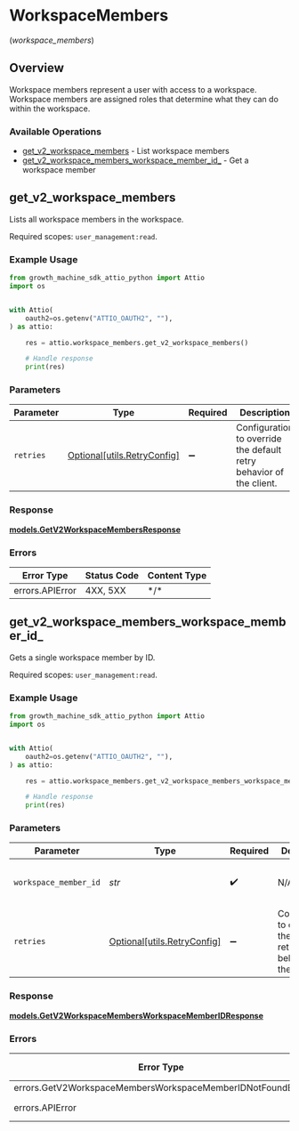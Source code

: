 # WorkspaceMembers
(*workspace_members*)

## Overview

Workspace members represent a user with access to a workspace. Workspace members are assigned roles that determine what they can do within the workspace.

### Available Operations

* [get_v2_workspace_members](#get_v2_workspace_members) - List workspace members
* [get_v2_workspace_members_workspace_member_id_](#get_v2_workspace_members_workspace_member_id_) - Get a workspace member

## get_v2_workspace_members

Lists all workspace members in the workspace.

Required scopes: `user_management:read`.

### Example Usage

```python
from growth_machine_sdk_attio_python import Attio
import os


with Attio(
    oauth2=os.getenv("ATTIO_OAUTH2", ""),
) as attio:

    res = attio.workspace_members.get_v2_workspace_members()

    # Handle response
    print(res)

```

### Parameters

| Parameter                                                           | Type                                                                | Required                                                            | Description                                                         |
| ------------------------------------------------------------------- | ------------------------------------------------------------------- | ------------------------------------------------------------------- | ------------------------------------------------------------------- |
| `retries`                                                           | [Optional[utils.RetryConfig]](../../models/utils/retryconfig.md)    | :heavy_minus_sign:                                                  | Configuration to override the default retry behavior of the client. |

### Response

**[models.GetV2WorkspaceMembersResponse](../../models/getv2workspacemembersresponse.md)**

### Errors

| Error Type      | Status Code     | Content Type    |
| --------------- | --------------- | --------------- |
| errors.APIError | 4XX, 5XX        | \*/\*           |

## get_v2_workspace_members_workspace_member_id_

Gets a single workspace member by ID.

Required scopes: `user_management:read`.

### Example Usage

```python
from growth_machine_sdk_attio_python import Attio
import os


with Attio(
    oauth2=os.getenv("ATTIO_OAUTH2", ""),
) as attio:

    res = attio.workspace_members.get_v2_workspace_members_workspace_member_id_(workspace_member_id="50cf242c-7fa3-4cad-87d0-75b1af71c57b")

    # Handle response
    print(res)

```

### Parameters

| Parameter                                                           | Type                                                                | Required                                                            | Description                                                         | Example                                                             |
| ------------------------------------------------------------------- | ------------------------------------------------------------------- | ------------------------------------------------------------------- | ------------------------------------------------------------------- | ------------------------------------------------------------------- |
| `workspace_member_id`                                               | *str*                                                               | :heavy_check_mark:                                                  | N/A                                                                 | 50cf242c-7fa3-4cad-87d0-75b1af71c57b                                |
| `retries`                                                           | [Optional[utils.RetryConfig]](../../models/utils/retryconfig.md)    | :heavy_minus_sign:                                                  | Configuration to override the default retry behavior of the client. |                                                                     |

### Response

**[models.GetV2WorkspaceMembersWorkspaceMemberIDResponse](../../models/getv2workspacemembersworkspacememberidresponse.md)**

### Errors

| Error Type                                                 | Status Code                                                | Content Type                                               |
| ---------------------------------------------------------- | ---------------------------------------------------------- | ---------------------------------------------------------- |
| errors.GetV2WorkspaceMembersWorkspaceMemberIDNotFoundError | 404                                                        | application/json                                           |
| errors.APIError                                            | 4XX, 5XX                                                   | \*/\*                                                      |